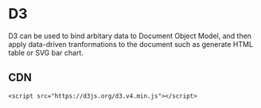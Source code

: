# D3

D3 can be used to bind arbitary data to Document Object Model, and then apply data-driven tranformations to the document such as generate HTML table or SVG bar chart.

## CDN
```
<script src="https://d3js.org/d3.v4.min.js"></script>
```